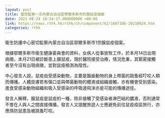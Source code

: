 ```yaml
---
layout: post
title: 當局監察一宗內蒙古自治區鄂爾多斯市的腺鼠疫個案
date: 2021-08-24 18:24:17.000000000 +08:00
link: https://news.rthk.hk/rthk/ch/component/k2/1607386-20210824.htm
categories: rthk
---
```


衞生防護中心密切監察內蒙古自治區鄂爾多斯市1宗腺鼠疫個案。

根據鄂爾多斯市衞生健康委員會的資料，女病人從事放牧工作，於本月14日出現病徵，本月21日被診斷患上腺鼠疫，現於醫院接受治療，情況危重，其緊密接觸者至今沒有出現病徵，並對鼠疫檢測為陰性。

中心發言人說，鼠疫由受感染動物，主要是齧齒動物的身上帶菌的跳蚤經叮咬人類而傳播。人體皮膚若有傷口並與帶菌動物的體液或組織接觸，亦有機會受到感染。進食受感染動物組織和吸入受感染的呼吸道飛沫亦是可能的傳播途徑。

發言人解釋，腺鼠疫是鼠疫的一種，除非接觸了受感染者淋巴結的膿液，否則通常不會在人與人之間直接傳播。發言人又提醒旅遊人士應避免前往鼠疫疫區旅行，亦應慎防鼠患及被跳蚤叮咬。
